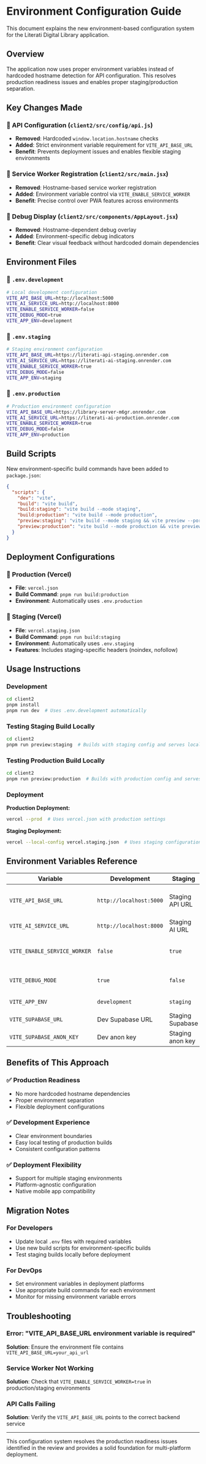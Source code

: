# Environment Configuration Guide

This document explains the new environment-based configuration system for the Literati Digital Library application.

## Overview

The application now uses proper environment variables instead of hardcoded hostname detection for API configuration. This resolves production readiness issues and enables proper staging/production separation.

## Key Changes Made

### 🔧 API Configuration (`client2/src/config/api.js`)
- **Removed**: Hardcoded `window.location.hostname` checks
- **Added**: Strict environment variable requirement for `VITE_API_BASE_URL`
- **Benefit**: Prevents deployment issues and enables flexible staging environments

### 🔄 Service Worker Registration (`client2/src/main.jsx`)
- **Removed**: Hostname-based service worker registration
- **Added**: Environment variable control via `VITE_ENABLE_SERVICE_WORKER`
- **Benefit**: Precise control over PWA features across environments

### 🎯 Debug Display (`client2/src/components/AppLayout.jsx`)
- **Removed**: Hostname-dependent debug overlay
- **Added**: Environment-specific debug indicators
- **Benefit**: Clear visual feedback without hardcoded domain dependencies

## Environment Files

### 📁 `.env.development`
```bash
# Local development configuration
VITE_API_BASE_URL=http://localhost:5000
VITE_AI_SERVICE_URL=http://localhost:8000
VITE_ENABLE_SERVICE_WORKER=false
VITE_DEBUG_MODE=true
VITE_APP_ENV=development
```

### 📁 `.env.staging`
```bash
# Staging environment configuration
VITE_API_BASE_URL=https://literati-api-staging.onrender.com
VITE_AI_SERVICE_URL=https://literati-ai-staging.onrender.com
VITE_ENABLE_SERVICE_WORKER=true
VITE_DEBUG_MODE=false
VITE_APP_ENV=staging
```

### 📁 `.env.production`
```bash
# Production environment configuration
VITE_API_BASE_URL=https://library-server-m6gr.onrender.com
VITE_AI_SERVICE_URL=https://literati-ai-production.onrender.com
VITE_ENABLE_SERVICE_WORKER=true
VITE_DEBUG_MODE=false
VITE_APP_ENV=production
```

## Build Scripts

New environment-specific build commands have been added to `package.json`:

```json
{
  "scripts": {
    "dev": "vite",
    "build": "vite build",
    "build:staging": "vite build --mode staging",
    "build:production": "vite build --mode production",
    "preview:staging": "vite build --mode staging && vite preview --port 5174",
    "preview:production": "vite build --mode production && vite preview --port 5174"
  }
}
```

## Deployment Configurations

### 🚀 Production (Vercel)
- **File**: `vercel.json`
- **Build Command**: `pnpm run build:production`
- **Environment**: Automatically uses `.env.production`

### 🧪 Staging (Vercel)
- **File**: `vercel.staging.json`
- **Build Command**: `pnpm run build:staging`
- **Environment**: Automatically uses `.env.staging`
- **Features**: Includes staging-specific headers (noindex, nofollow)

## Usage Instructions

### Development
```bash
cd client2
pnpm install
pnpm run dev  # Uses .env.development automatically
```

### Testing Staging Build Locally
```bash
cd client2
pnpm run preview:staging  # Builds with staging config and serves locally
```

### Testing Production Build Locally
```bash
cd client2
pnpm run preview:production  # Builds with production config and serves locally
```

### Deployment

**Production Deployment:**
```bash
vercel --prod  # Uses vercel.json with production settings
```

**Staging Deployment:**
```bash
vercel --local-config vercel.staging.json  # Uses staging configuration
```

## Environment Variables Reference

| Variable | Development | Staging | Production | Description |
|----------|-------------|---------|------------|-------------|
| `VITE_API_BASE_URL` | `http://localhost:5000` | Staging API URL | Production API URL | **Required** - Backend API endpoint |
| `VITE_AI_SERVICE_URL` | `http://localhost:8000` | Staging AI URL | Production AI URL | AI service endpoint |
| `VITE_ENABLE_SERVICE_WORKER` | `false` | `true` | `true` | Controls PWA service worker |
| `VITE_DEBUG_MODE` | `true` | `false` | `false` | Enables debug logging |
| `VITE_APP_ENV` | `development` | `staging` | `production` | Environment identifier |
| `VITE_SUPABASE_URL` | Dev Supabase URL | Staging Supabase | Prod Supabase | Database connection |
| `VITE_SUPABASE_ANON_KEY` | Dev anon key | Staging anon key | Prod anon key | Database auth |

## Benefits of This Approach

### ✅ Production Readiness
- No more hardcoded hostname dependencies
- Proper environment separation
- Flexible deployment configurations

### ✅ Development Experience
- Clear environment boundaries
- Easy local testing of production builds
- Consistent configuration patterns

### ✅ Deployment Flexibility
- Support for multiple staging environments
- Platform-agnostic configuration
- Native mobile app compatibility

## Migration Notes

### For Developers
- Update local `.env` files with required variables
- Use new build scripts for environment-specific builds
- Test staging builds locally before deployment

### For DevOps
- Set environment variables in deployment platforms
- Use appropriate build commands for each environment
- Monitor for missing environment variable errors

## Troubleshooting

### Error: "VITE_API_BASE_URL environment variable is required"
**Solution**: Ensure the environment file contains `VITE_API_BASE_URL=your_api_url`

### Service Worker Not Working
**Solution**: Check that `VITE_ENABLE_SERVICE_WORKER=true` in production/staging environments

### API Calls Failing
**Solution**: Verify the `VITE_API_BASE_URL` points to the correct backend service

---

This configuration system resolves the production readiness issues identified in the review and provides a solid foundation for multi-platform deployment.